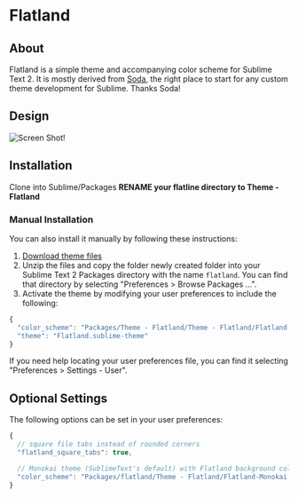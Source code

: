 # Flatland

## About

Flatland is a simple theme and accompanying color scheme for Sublime Text 2. It is mostly derived from  [Soda](https://github.com/buymeasoda/soda-theme), the right place to start for any custom theme development for Sublime. Thanks Soda!

## Design

![Screen Shot!](https://raw.github.com/thinkpixellab/flatland/master/resources/screenshot.png)


## Installation
Clone into Sublime/Packages
**RENAME your flatline directory to Theme - Flatland**

### Manual Installation
You can also install it manually by following these instructions:

1. [Download theme files](https://github.com/thinkpixellab/flatland/archive/master.zip)
2. Unzip the files and copy the folder newly created folder into your Sublime Text 2 Packages directory with the name `flatland`. You can find that directory by selecting "Preferences > Browse Packages ...".
3. Activate the theme by modifying your user preferences to include the following:

```javascript
{
  "color_scheme": "Packages/Theme - Flatland/Theme - Flatland/Flatland.tmTheme",
  "theme": "Flatland.sublime-theme"
}
```

If you need help locating your user preferences file, you can find it selecting "Preferences > Settings - User".

## Optional Settings
The following options can be set in your user preferences:

```javascript
{
  // square file tabs instead of rounded corners
  "flatland_square_tabs": true,

  // Monokai theme (SublimeText's default) with Flatland background color
  "color_scheme": "Packages/flatland/Theme - Flatland/Flatland-Monokai.tmTheme"
}
```
